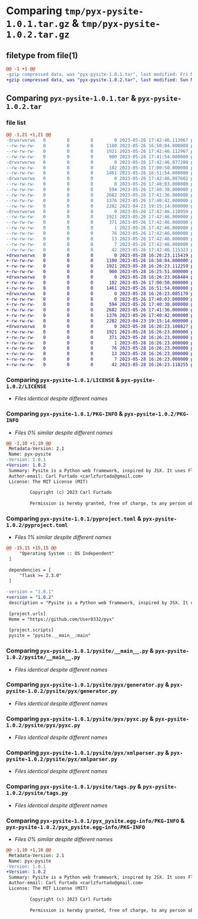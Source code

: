 # Comparing `tmp/pyx-pysite-1.0.1.tar.gz` & `tmp/pyx-pysite-1.0.2.tar.gz`

## filetype from file(1)

```diff
@@ -1 +1 @@
-gzip compressed data, was "pyx-pysite-1.0.1.tar", last modified: Fri May 26 17:42:46 2023, max compression
+gzip compressed data, was "pyx-pysite-1.0.2.tar", last modified: Sun May 28 16:26:23 2023, max compression
```

## Comparing `pyx-pysite-1.0.1.tar` & `pyx-pysite-1.0.2.tar`

### file list

```diff
@@ -1,21 +1,21 @@
-drwxrwxrwx   0        0        0        0 2023-05-26 17:42:46.113967 pyx-pysite-1.0.1/
--rw-rw-rw-   0        0        0     1100 2023-05-26 16:50:04.000000 pyx-pysite-1.0.1/LICENSE
--rw-rw-rw-   0        0        0     1921 2023-05-26 17:42:46.112967 pyx-pysite-1.0.1/PKG-INFO
--rw-rw-rw-   0        0        0      900 2023-05-26 17:41:54.000000 pyx-pysite-1.0.1/pyproject.toml
-drwxrwxrwx   0        0        0        0 2023-05-26 17:42:46.077200 pyx-pysite-1.0.1/pysite/
--rw-rw-rw-   0        0        0      102 2023-05-26 17:00:50.000000 pyx-pysite-1.0.1/pysite/__init__.py
--rw-rw-rw-   0        0        0     1461 2023-05-26 16:51:54.000000 pyx-pysite-1.0.1/pysite/__main__.py
-drwxrwxrwx   0        0        0        0 2023-05-26 17:42:46.087602 pyx-pysite-1.0.1/pysite/pyx/
--rw-rw-rw-   0        0        0        0 2023-05-26 17:40:03.000000 pyx-pysite-1.0.1/pysite/pyx/__init__.py
--rw-rw-rw-   0        0        0      594 2023-05-26 17:40:38.000000 pyx-pysite-1.0.1/pysite/pyx/generator.py
--rw-rw-rw-   0        0        0     2682 2023-05-26 17:41:36.000000 pyx-pysite-1.0.1/pysite/pyx/pyxc.py
--rw-rw-rw-   0        0        0     1376 2023-05-26 17:40:42.000000 pyx-pysite-1.0.1/pysite/pyx/xmlparser.py
--rw-rw-rw-   0        0        0     2282 2023-04-23 19:15:14.000000 pyx-pysite-1.0.1/pysite/tags.py
-drwxrwxrwx   0        0        0        0 2023-05-26 17:42:46.110959 pyx-pysite-1.0.1/pyx_pysite.egg-info/
--rw-rw-rw-   0        0        0     1921 2023-05-26 17:42:46.000000 pyx-pysite-1.0.1/pyx_pysite.egg-info/PKG-INFO
--rw-rw-rw-   0        0        0      371 2023-05-26 17:42:46.000000 pyx-pysite-1.0.1/pyx_pysite.egg-info/SOURCES.txt
--rw-rw-rw-   0        0        0        1 2023-05-26 17:42:46.000000 pyx-pysite-1.0.1/pyx_pysite.egg-info/dependency_links.txt
--rw-rw-rw-   0        0        0       76 2023-05-26 17:42:46.000000 pyx-pysite-1.0.1/pyx_pysite.egg-info/entry_points.txt
--rw-rw-rw-   0        0        0       13 2023-05-26 17:42:46.000000 pyx-pysite-1.0.1/pyx_pysite.egg-info/requires.txt
--rw-rw-rw-   0        0        0        7 2023-05-26 17:42:46.000000 pyx-pysite-1.0.1/pyx_pysite.egg-info/top_level.txt
--rw-rw-rw-   0        0        0       42 2023-05-26 17:42:46.115323 pyx-pysite-1.0.1/setup.cfg
+drwxrwxrwx   0        0        0        0 2023-05-28 16:26:23.115419 pyx-pysite-1.0.2/
+-rw-rw-rw-   0        0        0     1100 2023-05-26 16:50:04.000000 pyx-pysite-1.0.2/LICENSE
+-rw-rw-rw-   0        0        0     1921 2023-05-28 16:26:23.112259 pyx-pysite-1.0.2/PKG-INFO
+-rw-rw-rw-   0        0        0      900 2023-05-28 16:25:51.000000 pyx-pysite-1.0.2/pyproject.toml
+drwxrwxrwx   0        0        0        0 2023-05-28 16:26:23.068484 pyx-pysite-1.0.2/pysite/
+-rw-rw-rw-   0        0        0      102 2023-05-26 17:00:50.000000 pyx-pysite-1.0.2/pysite/__init__.py
+-rw-rw-rw-   0        0        0     1461 2023-05-26 16:51:54.000000 pyx-pysite-1.0.2/pysite/__main__.py
+drwxrwxrwx   0        0        0        0 2023-05-28 16:26:23.085170 pyx-pysite-1.0.2/pysite/pyx/
+-rw-rw-rw-   0        0        0        0 2023-05-26 17:40:03.000000 pyx-pysite-1.0.2/pysite/pyx/__init__.py
+-rw-rw-rw-   0        0        0      594 2023-05-26 17:40:38.000000 pyx-pysite-1.0.2/pysite/pyx/generator.py
+-rw-rw-rw-   0        0        0     2682 2023-05-26 17:41:36.000000 pyx-pysite-1.0.2/pysite/pyx/pyxc.py
+-rw-rw-rw-   0        0        0     1376 2023-05-26 17:40:42.000000 pyx-pysite-1.0.2/pysite/pyx/xmlparser.py
+-rw-rw-rw-   0        0        0     2282 2023-04-23 19:15:14.000000 pyx-pysite-1.0.2/pysite/tags.py
+drwxrwxrwx   0        0        0        0 2023-05-28 16:26:23.108827 pyx-pysite-1.0.2/pyx_pysite.egg-info/
+-rw-rw-rw-   0        0        0     1921 2023-05-28 16:26:23.000000 pyx-pysite-1.0.2/pyx_pysite.egg-info/PKG-INFO
+-rw-rw-rw-   0        0        0      371 2023-05-28 16:26:23.000000 pyx-pysite-1.0.2/pyx_pysite.egg-info/SOURCES.txt
+-rw-rw-rw-   0        0        0        1 2023-05-28 16:26:23.000000 pyx-pysite-1.0.2/pyx_pysite.egg-info/dependency_links.txt
+-rw-rw-rw-   0        0        0       76 2023-05-28 16:26:23.000000 pyx-pysite-1.0.2/pyx_pysite.egg-info/entry_points.txt
+-rw-rw-rw-   0        0        0       13 2023-05-28 16:26:23.000000 pyx-pysite-1.0.2/pyx_pysite.egg-info/requires.txt
+-rw-rw-rw-   0        0        0        7 2023-05-28 16:26:23.000000 pyx-pysite-1.0.2/pyx_pysite.egg-info/top_level.txt
+-rw-rw-rw-   0        0        0       42 2023-05-28 16:26:23.118255 pyx-pysite-1.0.2/setup.cfg
```

### Comparing `pyx-pysite-1.0.1/LICENSE` & `pyx-pysite-1.0.2/LICENSE`

 * *Files identical despite different names*

### Comparing `pyx-pysite-1.0.1/PKG-INFO` & `pyx-pysite-1.0.2/PKG-INFO`

 * *Files 0% similar despite different names*

```diff
@@ -1,10 +1,10 @@
 Metadata-Version: 2.1
 Name: pyx-pysite
-Version: 1.0.1
+Version: 1.0.2
 Summary: Pysite is a Python web framework, inspired by JSX. It uses Flask in the backend. Common commands for the `pysite` CLI are `new <projectname>` and `run`.
 Author-email: Carl Furtado <carlzfurtado@gmail.com>
 License: The MIT License (MIT)
         
         Copyright (c) 2023 Carl Furtado
         
         Permission is hereby granted, free of charge, to any person obtaining a copy
```

### Comparing `pyx-pysite-1.0.1/pyproject.toml` & `pyx-pysite-1.0.2/pyproject.toml`

 * *Files 1% similar despite different names*

```diff
@@ -15,15 +15,15 @@
     "Operating System :: OS Independent"
 ]
 
 dependencies = [
     "flask >= 2.3.0"
 ]
 
-version = "1.0.1"
+version = "1.0.2"
 description = "Pysite is a Python web framework, inspired by JSX. It uses Flask in the backend. Common commands for the `pysite` CLI are `new <projectname>` and `run`."
 
 [project.urls]
 Home = "https://github.com/User0332/pyx"
 
 [project.scripts]
 pysite = "pysite.__main__:main"
```

### Comparing `pyx-pysite-1.0.1/pysite/__main__.py` & `pyx-pysite-1.0.2/pysite/__main__.py`

 * *Files identical despite different names*

### Comparing `pyx-pysite-1.0.1/pysite/pyx/generator.py` & `pyx-pysite-1.0.2/pysite/pyx/generator.py`

 * *Files identical despite different names*

### Comparing `pyx-pysite-1.0.1/pysite/pyx/pyxc.py` & `pyx-pysite-1.0.2/pysite/pyx/pyxc.py`

 * *Files identical despite different names*

### Comparing `pyx-pysite-1.0.1/pysite/pyx/xmlparser.py` & `pyx-pysite-1.0.2/pysite/pyx/xmlparser.py`

 * *Files identical despite different names*

### Comparing `pyx-pysite-1.0.1/pysite/tags.py` & `pyx-pysite-1.0.2/pysite/tags.py`

 * *Files identical despite different names*

### Comparing `pyx-pysite-1.0.1/pyx_pysite.egg-info/PKG-INFO` & `pyx-pysite-1.0.2/pyx_pysite.egg-info/PKG-INFO`

 * *Files 0% similar despite different names*

```diff
@@ -1,10 +1,10 @@
 Metadata-Version: 2.1
 Name: pyx-pysite
-Version: 1.0.1
+Version: 1.0.2
 Summary: Pysite is a Python web framework, inspired by JSX. It uses Flask in the backend. Common commands for the `pysite` CLI are `new <projectname>` and `run`.
 Author-email: Carl Furtado <carlzfurtado@gmail.com>
 License: The MIT License (MIT)
         
         Copyright (c) 2023 Carl Furtado
         
         Permission is hereby granted, free of charge, to any person obtaining a copy
```

